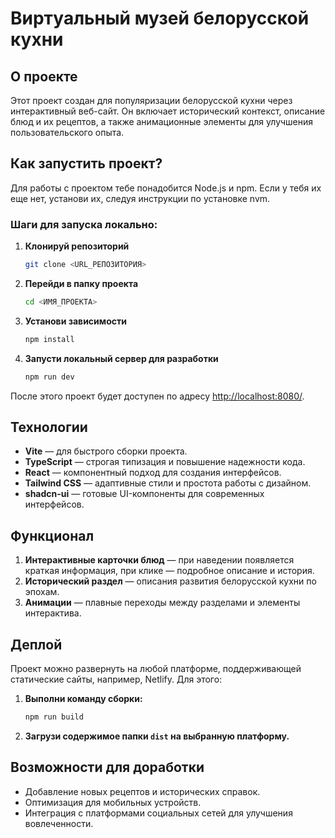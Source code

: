 # Виртуальный музей белорусской кухни

## О проекте

Этот проект создан для популяризации белорусской кухни через интерактивный веб-сайт. Он включает исторический контекст, описание блюд и их рецептов, а также анимационные элементы для улучшения пользовательского опыта.

## Как запустить проект?

Для работы с проектом тебе понадобится Node.js и npm. Если у тебя их еще нет, установи их, следуя инструкции по установке nvm.

### Шаги для запуска локально:

1. **Клонируй репозиторий**
    ```sh
    git clone <URL_РЕПОЗИТОРИЯ>
    ```

2. **Перейди в папку проекта**
    ```sh
    cd <ИМЯ_ПРОЕКТА>
    ```

3. **Установи зависимости**
    ```sh
    npm install
    ```

4. **Запусти локальный сервер для разработки**
    ```sh
    npm run dev
    ```

После этого проект будет доступен по адресу [http://localhost:8080/](http://localhost:8080/).

## Технологии

- **Vite** — для быстрого сборки проекта.
- **TypeScript** — строгая типизация и повышение надежности кода.
- **React** — компонентный подход для создания интерфейсов.
- **Tailwind CSS** — адаптивные стили и простота работы с дизайном.
- **shadcn-ui** — готовые UI-компоненты для современных интерфейсов.

## Функционал

1. **Интерактивные карточки блюд** — при наведении появляется краткая информация, при клике — подробное описание и история.
2. **Исторический раздел** — описания развития белорусской кухни по эпохам.
3. **Анимации** — плавные переходы между разделами и элементы интерактива.

## Деплой

Проект можно развернуть на любой платформе, поддерживающей статические сайты, например, Netlify. Для этого:

1. **Выполни команду сборки:**
    ```sh
    npm run build
    ```

2. **Загрузи содержимое папки `dist` на выбранную платформу.**

## Возможности для доработки

- Добавление новых рецептов и исторических справок.
- Оптимизация для мобильных устройств.
- Интеграция с платформами социальных сетей для улучшения вовлеченности.
